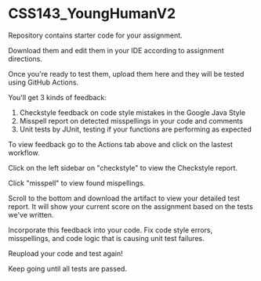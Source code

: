 # CSS143_YoungHumanV2

Repository contains starter code for your assignment. 

Download them and edit them in your IDE according to assignment directions. 

Once you're ready to test them, upload them here and they will be tested using GitHub Actions. 

You'll get 3 kinds of feedback:
1. Checkstyle feedback on code style mistakes in the Google Java Style 
2. Misspell report on detected misspellings in your code and comments
3. Unit tests by JUnit, testing if your functions are performing as expected

To view feedback go to the Actions tab above and click on the lastest workflow. 

Click on the left sidebar on "checkstyle" to view the Checkstyle report. 

Click "misspell" to view found mispellings. 

Scroll to the bottom and download the artifact to view your detailed test report. 
It will show your current score on the assignment based on the tests we've written. 

Incorporate this feedback into your code. Fix code style errors, misspellings, and code logic that is causing
unit test failures. 

Reupload your code and test again! 

Keep going until all tests are passed. 
